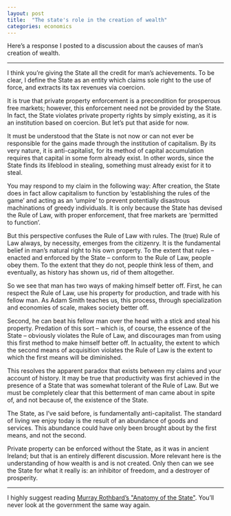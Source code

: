 ```yaml
---
layout: post
title:  "The state's role in the creation of wealth"
categories: economics
---
```


Here’s a response I posted to a discussion about the causes of man’s creation of wealth.

----------------------

I think you’re giving the State all the credit for man’s achievements. To be clear, I define the State as an entity which claims sole right to the use of force, and extracts its tax revenues via coercion.

<!-- more -->

It is true that private property enforcement is a precondition for prosperous free markets; however, this enforcement need not be provided by the State. In fact, the State violates private property rights by simply existing, as it is an institution based on coercion. But let’s put that aside for now.

It must be understood that the State is not now or can not ever be responsible for the gains made through the institution of capitalism. By its very nature, it is anti-capitalist, for its method of capital accumulation requires that capital in some form already exist. In other words, since the State finds its lifeblood in stealing, something must already exist for it to steal.

You may respond to my claim in the following way: After creation, the State does in fact allow capitalism to function by ‘establishing the rules of the game’ and acting as an ‘umpire’ to prevent potentially disastrous machinations of greedy individuals. It is only because the State has devised the Rule of Law, with proper enforcement, that free markets are ‘permitted to function’.

But this perspective confuses the Rule of Law with rules. The (true) Rule of Law always, by necessity, emerges from the citizenry. It is the fundamental belief in man’s natural right to his own property. To the extent that rules – enacted and enforced by the State – conform to the Rule of Law, people obey them. To the extent that they do not, people think less of them, and eventually, as history has shown us, rid of them altogether.

So we see that man has two ways of making himself better off. First, he can respect the Rule of Law, use his property for production, and trade with his fellow man. As Adam Smith teaches us, this process, through specialization and economies of scale, makes society better off.

Second, he can beat his fellow man over the head with a stick and steal his property. Predation of this sort – which is, of course, the essence of the State – obviously violates the Rule of Law, and discourages man from using this first method to make himself better off. In actuality, the extent to which the second means of acquisition violates the Rule of Law is the extent to which the first means will be diminished.

This resolves the apparent paradox that exists between my claims and your account of history. It may be true that productivity was first achieved in the presence of a State that was somewhat tolerant of the Rule of Law. But we must be completely clear that this betterment of man came about in spite of, and not because of, the existence of the State.

The State, as I’ve said before, is fundamentally anti-capitalist. The standard of living we enjoy today is the result of an abundance of goods and services. This abundance could have only been brought about by the first means, and not the second.

Private property can be enforced without the State, as it was in ancient Ireland; but that is an entirely different discussion. More relevant here is the understanding of how wealth is and is not created. Only then can we see the State for what it really is: an inhibitor of freedom, and a destroyer of prosperity.

--------------------

I highly suggest reading [Murray Rothbard’s "Anatomy of the State"](http://mises.org/easaran/chap3.asp). You’ll never look at the government the same way again.
